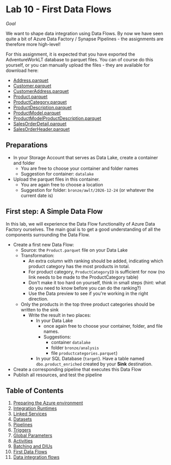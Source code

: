 # Lab 10 - First Data Flows

*Goal*

We want to shape data integration using Data Flows. By now we have seen quite a bit of Azure Data Factory / Synapse Pipelines - the assignments are therefore more high-level!

For this assignment, it is expected that you have exported the AdventureWorkLT database to parquet files. You can of course do this yourself, or you can manually upload the files - they are available for download here:

* [Address.parquet](parquetfiles/Address.parquet)
* [Customer.parquet](parquetfiles/Customer.parquet)
* [CustomerAddress.parquet](parquetfiles/CustomerAddress.parquet)
* [Product.parquet](parquetfiles/Product.parquet)
* [ProductCategory.parquet](parquetfiles/ProductCategory.parquet)
* [ProductDescription.parquet](parquetfiles/ProductDescription.parquet)
* [ProductModel.parquet](parquetfiles/ProductModel.parquet)
* [ProductModelProductDescription.parquet](parquetfiles/ProductModelProductDescription.parquet)
* [SalesOrderDetail.parquet](parquetfiles/SalesOrderDetail.parquet)
* [SalesOrderHeader.parquet](parquetfiles/SalesOrderHeader.parquet)

## Preparations

* In your Storage Account that serves as Data Lake, create a container and folder
  * You are free to choose your container and folder names
  * Suggestion for container: `datalake`
* Upload the parquet files in this container.
  * You are again free to choose a location
  * Suggestion for folder: `bronze/awlt/2026-12-24` (or whatever the current date is)

## First step: A Simple Data Flow

In this lab, we will experience the Data Flow functionality of Azure Data Factory ourselves. The main goal is to get a good understanding of all the components surrounding the Data Flow.

* Create a first new Data Flow:
  * Source: the `Product.parquet` file on your Data Lake
  * Transformation:
    * An extra column with ranking should be added, indicating which product category has the most products in total.
    * For product category, `ProductCategoryID` is sufficient for now (no link needs to be made to the ProductCategory table)
    * Don't make it too hard on yourself, think in small steps (hint: what do you need to know before you can do the ranking?)
    * Use the Data preview to see if you're working in the right direction.
  * Only the products in the top three product categories should be written to the sink
    * Write the result in two places:
      * In your Data Lake 
        * once again free to choose your container, folder, and file names.
        * Suggestions:
          * container `datalake`
          * folder `bronze/analysis`
          * file `productcategories.parquet`)
      * In your SQL Database (`target`). Have a table named `dbo.product_enriched` created by your **Sink** destination.
* Create a corresponding pipeline that executes this Data Flow
* Publish all resources, and test the pipeline

## Table of Contents

1. [Preparing the Azure environment](../Lab1/LabInstructions1.md)
2. [Integration Runtimes](../Lab2/LabInstructions2.md)
3. [Linked Services](../Lab3/LabInstructions3.md)
4. [Datasets](../Lab4/LabInstructions4.md)
5. [Pipelines](../Lab5/LabInstructions5.md)
6. [Triggers](../Lab6/LabInstructions6.md)
7. [Global Parameters](../Lab7/LabInstructions7.md)
8. [Activities](../Lab8/LabInstructions8.md)
9. [Batching and DIUs](../Lab9/LabInstructions9.md)
10. [First Data Flows](../Lab10/LabInstructions10.md)
11. [Data integration flows](../Lab11/LabInstructions11.md)